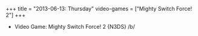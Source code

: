 +++
title = "2013-06-13: Thursday"
video-games = ["Mighty Switch Force! 2"]
+++


* Video Game: Mighty Switch Force! 2 {N3DS} /b/